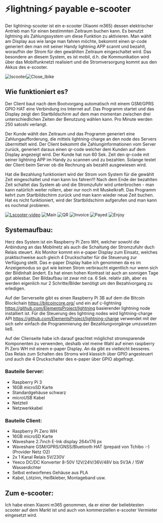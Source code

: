 # ⚡lightning⚡ payable e-scooter

Der lightning-scooter ist ein e-scooter (Xiaomi m365) dessen elektrischer Antrieb man für einen bestimmten Zeitraum buchen kann. 
Es benutzt lightning als Zahlungssystem um diese Funktion zu aktivieren. Man wählt am Display aus wie lange man fahren möchte, 
bekommt einen qr-code generiert den man mit seiner Handy lightning APP scannt und bezahlt, woraufhin der Strom für den gewählten
Zeitraum eingeschaltet wird. Das besondere an diesem System, es ist mobil, d.h. die Kommunikation wird über das Mobilfunknetzt
realisiert und die Stromversorgung kommt aus den Akkus des e-scooter.    

![lscooter](img/1.jpg)![Close_lbike](img/close_lbike.png)


## Wie funktioniert es?

Der Client baut nach dem Bootvorgang automatisch mit einem GSM/GPRS GPIO HAT eine Verbindung ins Internet auf. Das Programm startet
und das Display zeigt den Startbildschirm auf dem man momentan zwischen drei unterschiedlichen Zeiten der Benutzung wählen kann.
Pro Minute werden 250 satoshi verlangt. 

Der Kunde wählt den Zeitraum und das Programm generiert eine Zahlungaufforderung, die mittels lightning-charge an den node des
Servers übermittelt wird. Der Client bekommt die Zahlunginformationen vom Server zurück, generiert daraus einen qr-code welcher
dem Kunden auf dem Display angezeigt wird. Der Kunde hat nun 60 Sek. Zeit den qr-code mit seiner lightning APP im Handy zu scannen
und zu bezahlen. Solange testet der Client beim Server ob die Rechnung als bezahlt ausgewiesen wird.

Hat die Bezahlung funktioniert wird der Strom vom System für die gewählt Zeit eingeschaltet und man kann los fahren!!! 
Nach dem Ende der bezahlten Zeit schaltet das System ab und die Stromzufuhr wird unterbrochen - man kann natürlich weiter rollern,
aber nur noch mit Muskelkraft. Das Programm kehrt zum Startbildschirm zurück und man kann wieder neue Zeit buchen. Hat es nicht 
funktioniert, wird der Startbildschirm aufgerufen und man kann es nochmal probieren.



[![Lscooter-video](https://img.youtube.com/vi/Japhx4_71Qo/0.jpg)](https://www.youtube.com/watch?v=Japhx4_71Qo)
![Main](img/main.png)
![QR](img/qr.png)
![Invoice](img/invoice.png)
![Payed](img/payed.png)
![Enjoy](img/enjoy.png)

## Systemaufbau:

Herz des System ist ein Raspberry Pi Zero WH, welcher sowohl die Anbindung an das Mobilnetz als auch die Schaltung der 
Stromzufuhr duch Relais steuert. Als Monitor kommt ein e-paper Display zum Einsatz, welches praktischweise auch gleich 
4 Druckschalter für die Steuerung zur Verfügung stellt. Das e-paper Display habe ich genommen da es im Anzeigemodus so gut wie 
keinen Strom verbraucht eigentlich nur wenn sich der Bildinhalt ändert. Es hat einen hohen Kontrast ist auch an sonnigen Tage gut ablesbar. Der Bildaufbau ist zwar mit ca. 6 Sek. relativ zäh, aber es werden eigenlich nur 2 Schritte/Bilder
benötigt um den Bezahlvorgang zu erledigen.  

Auf der Serverseite gibt es einen Raspberry Pi 3B auf dem die Bitcoin Blockchain https://bitcoincore.org/ und ein auf c-lightning https://github.com/ElementsProject/lightning basierender lightning node installiert ist. Für die Steuerung des lightning nodes wird lightning-charge API https://github.com/ElementsProject/lightning-charge verwendet mit der sich sehr einfach die Programmierung der Bezahlungvorgänge umzusetzen ließ.

Auf der Clienseite habe ich darauf geachtet möglichst stromsparende Komponenten zu verwenden, deshalb viel meine Wahl 
auf einen raspberry Pi Zero WH mit einem e-paper Display. An
da gibt es vielleicht besseres. Das Relais zum Schalten des Stroms wird klassich über GPIO angesteuert und auch die 
4 Druckschalter des e-paper über GPIO abgefragt.

### Bauteile Server:
- Raspberry Pi 3
- 16GB microSD Karte
- Standardgehäuse schwarz
- microUSB Kabel
- Netzteil
- Netzwerkkabel

### Bauteile Client:
- Raspberry Pi Zero WH
- 16GB microSD Karte
- Waveshare 2.7inch E-Ink display 264x176 px 
- Waveshare GSM/GPRS/GNSS/Bluetooth HAT
  (prepaid von Tchibo :-) (Provider Netz O2)
- 2x 1 Kanal Relais 5V/230V
- Yeeco DC/DC Konverter 8-50V 12V/24V/36V/48V bis 5V3A / 15W Wasserdichter
- Selbst entworfenes Gehäuse aus PLA
- Kabel, Lötzinn, Heißkleber, Montageband usw.


## Zum e-scooter:

Ich habe einen Xiaomi m365 genommen, da er einer der beliebtesten scooter auf dem Markt ist und auch von kommerziellen e-scooter Vermieter eingesetzt wird.    





